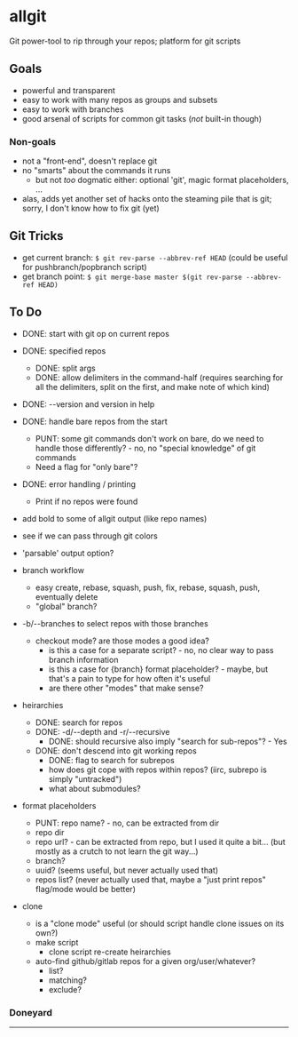 allgit
======
Git power-tool to rip through your repos; platform for git scripts

Goals
-----
- powerful and transparent
- easy to work with many repos as groups and subsets
- easy to work with branches
- good arsenal of scripts for common git tasks (_not_ built-in though)

### Non-goals
- not a "front-end", doesn't replace git
- no "smarts" about the commands it runs
  - but not *too* dogmatic either: optional 'git', magic format placeholders, ...
- alas, adds yet another set of hacks onto the steaming pile that is git; sorry, I don't know how to fix git (yet)


Git Tricks
----------
- get current branch: `$ git rev-parse --abbrev-ref HEAD`  (could be useful for pushbranch/popbranch script)
- get branch point: `$ git merge-base master $(git rev-parse --abbrev-ref HEAD)`


To Do
-----
- DONE: start with git op on current repos
- DONE: specified repos
  - DONE: split args
  - DONE: allow delimiters in the command-half (requires searching for all the delimiters, split on the first, and make note of which kind)
- DONE: --version and version in help

- DONE: handle bare repos from the start
  - PUNT: some git commands don't work on bare, do we need to handle those differently? - no, no "special knowledge" of git commands
  - Need a flag for "only bare"?

- DONE: error handling / printing
  - Print if no repos were found

- add bold to some of allgit output (like repo names)
- see if we can pass through git colors
- 'parsable' output option?

- branch workflow
  - easy create, rebase, squash, push, fix, rebase, squash, push, eventually delete
  - "global" branch?

- -b/--branches to select repos with those branches
  - checkout mode?  are those modes a good idea?
    - is this a case for a separate script? - no, no clear way to pass branch information
    - is this a case for {branch} format placeholder? - maybe, but that's a pain to type for how often it's useful
    - are there other "modes" that make sense?

- heirarchies
  - DONE: search for repos
  - DONE: -d/--depth and -r/--recursive
    - DONE: should recursive also imply "search for sub-repos"? - Yes
  - DONE: don't descend into git working repos
    - DONE: flag to search for subrepos
    - how does git cope with repos within repos?  (iirc, subrepo is simply "untracked")
    - what about submodules?

- format placeholders
  - PUNT: repo name? - no, can be extracted from dir
  - repo dir
  - repo url? - can be extracted from repo, but I used it quite a bit... (but mostly as a crutch to not learn the git way...)
  - branch?
  - uuid? (seems useful, but never actually used that)
  - repos list? (never actually used that, maybe a "just print repos" flag/mode would be better)

- clone
  - is a "clone mode" useful (or should script handle clone issues on its own?)
  - make script
    - clone script re-create heirarchies
  - auto-find github/gitlab repos for a given org/user/whatever?
    - list?
    - matching?
    - exclude?

### Doneyard

---
